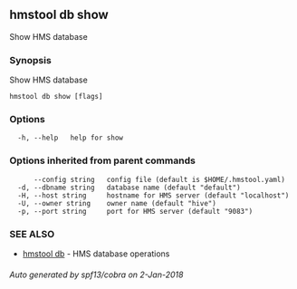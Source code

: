 ## hmstool db show

Show HMS database

### Synopsis

Show HMS database

```
hmstool db show [flags]
```

### Options

```
  -h, --help   help for show
```

### Options inherited from parent commands

```
      --config string   config file (default is $HOME/.hmstool.yaml)
  -d, --dbname string   database name (default "default")
  -H, --host string     hostname for HMS server (default "localhost")
  -U, --owner string    owner name (default "hive")
  -p, --port string     port for HMS server (default "9083")
```

### SEE ALSO

* [hmstool db](hmstool_db.md)	 - HMS database operations

###### Auto generated by spf13/cobra on 2-Jan-2018
